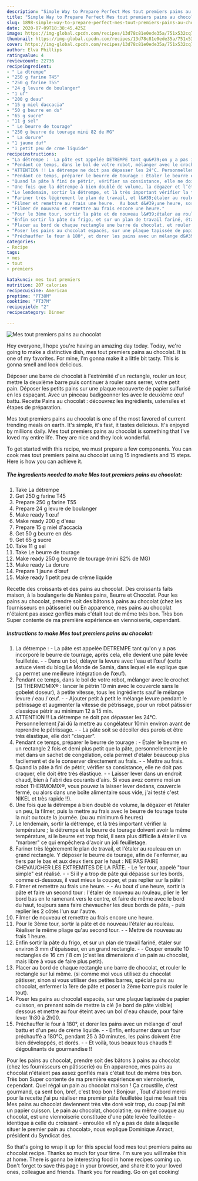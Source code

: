```yaml
---
description: "Simple Way to Prepare Perfect Mes tout premiers pains au chocolat"
title: "Simple Way to Prepare Perfect Mes tout premiers pains au chocolat"
slug: 1898-simple-way-to-prepare-perfect-mes-tout-premiers-pains-au-chocolat
date: 2020-07-09T18:38:45.425Z
image: https://img-global.cpcdn.com/recipes/13d78c81e0ede35a/751x532cq70/mes-tout-premiers-pains-au-chocolat-photo-principale-de-la-recette.jpg
thumbnail: https://img-global.cpcdn.com/recipes/13d78c81e0ede35a/751x532cq70/mes-tout-premiers-pains-au-chocolat-photo-principale-de-la-recette.jpg
cover: https://img-global.cpcdn.com/recipes/13d78c81e0ede35a/751x532cq70/mes-tout-premiers-pains-au-chocolat-photo-principale-de-la-recette.jpg
author: Elva Phillips
ratingvalue: 4
reviewcount: 22736
recipeingredient:
- " La dtrempe"
- "250 g farine T45"
- "250 g farine T55"
- "24 g levure de boulanger"
- "1 uf"
- "200 g deau"
- "15 g miel daccacia"
- "50 g beurre en ds"
- "65 g sucre"
- "11 g sel"
- " Le beurre de tourage"
- "250 g beurre de tourage mini 82 de MG"
- " La dorure"
- "1 jaune duf"
- "1 petit peu de crme liquide"
recipeinstructions:
- "La détrempe :  La pâte est appelée DETREMPE tant qu&#39;on y a pas incorporé le beurre de tourrage, après cela, elle devient une pâte levée feuilletée.  Dans un bol, délayer la levure avec l&#39;eau et l’œuf (cette astuce vient du blog Le Monde de Samia, dans lequel elle explique que ça permet une meilleure intégration de l’œuf)."
- "Pendant ce temps, dans le bol de votre robot, mélanger avec le crochet (SI THERMOMIX® : lancer le pétrin 10 min avec le couvercle sans le gobelet doseur), à petite vitesse, tous les ingrédients sauf le mélange levure / eau / œuf.  Ajouter petit à petit le mélange levure pendant le pétrissage et augmenter la vitesse de pétrissage, pour un robot pâtissier classique pétrir au minimum 12 à 15 min."
- "ATTENTION !! La détrempe ne doit pas dépasser les 24°C. Personnellement j&#39;ai dû la mettre au congélateur 10min environ avant de reprendre le pétrissage.   La pâte soit se décoller des parois et être très élastique, elle doit &#34;claquer&#34;."
- "Pendant ce temps, préparer le beurre de tourage : Étaler le beurre en un rectangle 2 fois et demi plus petit que la pâte, personnellement je le met dans un sachet de congélation, cela permet d&#39;étaler beaucoup plus facilement et de le conserver directement au frais.  Mettre au frais."
- "Quand la pâte à fini de pétrir, vérifier sa consistance, elle ne doit pas craquer, elle doit être très élastique.  Laisser lever dans un endroit chaud, bien à l&#39;abri des courants d&#39;airs. Si vous avez comme moi un robot THERMOMIX®, vous pouvez la laisser lever dedans, couvercle fermé, ou alors dans une boîte alimentaire sous vide, j&#39;ai testé c&#39;est NIKEL et très rapide !!)."
- "Une fois que la détrempe à bien doublé de volume, la dégazer et l’étaler un peu, la filmer, puis la mettre au frais avec le beurre de tourage toute la nuit ou toute la journée. (ou au minimum 6 heures)"
- "Le lendemain, sortir la détrempe, et là très important vérifier la température ; la détrempe et le beurre de tourage doivent avoir la même température, si le beurre est trop froid, il sera plus difficile à étaler il va &#34;marbrer&#34; ce qui empêchera d&#39;avoir un joli feuilletage."
- "Fariner très légèrement le plan de travail, et l&#39;étaler au rouleau en un grand rectangle. Y déposer le beurre de tourage, afin de l&#39;enfermer, au tiers par le bas et aux deux tiers par le haut : NE PAS FAIRE CHEVAUCHER LES EXTREMITES DE LA PÂTE. Le 1er tour, appelé &#34;tour simple&#34; est réalisé.  Si il y a trop de pâte qui dépasse sur les bords, comme ci-dessous, il vaut mieux la couper, et pas replier sur la pâte !"
- "Filmer et remettre au frais une heure.  Au bout d&#39;une heure, sortir la pâte et faire un second tour : l&#39;étaler de nouveau au rouleau, plier le 1er bord bas en le ramenant vers le centre, et faire de même avec le bord du haut, toujours sans faire chevaucher les deux bords de pâte,  puis replier les 2 côtés l&#39;un sur l&#39;autre."
- "Filmer de nouveau et remettre au frais encore une heure."
- "Pour le 3ème tour, sortir la pâte et de nouveau l&#39;étaler au rouleau. Réaliser le même pliage qu&#39;au second tour.  Mettre de nouveau au frais 1 heure."
- "Enfin sortir la pâte du frigo, et sur un plan de travail fariné, étaler sur environ 3 mm d&#39;épaisseur, en un grand rectangle.  Couper ensuite 10 rectangles de 16 cm / 8 cm (c&#39;est les dimensions d&#39;un pain au chocolat, mais libre à vous de faire plus petit)."
- "Placer au bord de chaque rectangle une barre de chocolat, et rouler le rectangle sur lui même. (si comme moi vous utilisez du chocolat pâtisser, sinon si vous utiliser des petites barres, spécial pains au chocolat, enfermer la 1ère de pâte et poser la 2ème barre puis rouler le tout)."
- "Poser les pains au chocolat espacés, sur une plaque tapissée de papier cuisson, en prenant soin de mettre la clé (le bord de pâte visible) dessous et mettre au four éteint avec un bol d&#39;eau chaude, pour faire lever 1h30 à 2h00."
- "Préchauffer le four à 180°, et dorer les pains avec un mélange d&#39; œuf battu et d&#39;un peu de crème liquide.  Enfin, enfourner dans un four préchauffé a 180°C, pendant 25 à 30 minutes, les pains doivent être bien développés, et dorés.  Et voilà, tous beaux tous chauds !! dégoulinants de gourmandise !!"
categories:
- Recipe
tags:
- mes
- tout
- premiers

katakunci: mes tout premiers 
nutrition: 207 calories
recipecuisine: American
preptime: "PT38M"
cooktime: "PT37M"
recipeyield: "2"
recipecategory: Dinner

---
```



![Mes tout premiers pains au chocolat](https://img-global.cpcdn.com/recipes/13d78c81e0ede35a/751x532cq70/mes-tout-premiers-pains-au-chocolat-photo-principale-de-la-recette.jpg)

Hey everyone, I hope you're having an amazing day today. Today, we're going to make a distinctive dish, mes tout premiers pains au chocolat. It is one of my favorites. For mine, I'm gonna make it a little bit tasty. This is gonna smell and look delicious.

Déposer une barre de chocolat à l&#39;extrémité d&#39;un rectangle, rouler un tour, mettre la deuxième barre puis continuer à rouler sans serrer, votre petit pain. Déposer les petits pains sur une plaque recouverte de papier sulfurisé en les espaçant. Avec un pinceau badigeonner les avec le deuxième œuf battu. Recette Pains au chocolat : découvrez les ingrédients, ustensiles et étapes de préparation.

Mes tout premiers pains au chocolat is one of the most favored of current trending meals on earth. It's simple, it's fast, it tastes delicious. It's enjoyed by millions daily. Mes tout premiers pains au chocolat is something that I've loved my entire life. They are nice and they look wonderful.


To get started with this recipe, we must prepare a few components. You can cook mes tout premiers pains au chocolat using 15 ingredients and 15 steps. Here is how you can achieve it.

<!--inarticleads1-->

##### The ingredients needed to make Mes tout premiers pains au chocolat:

1. Take  La détrempe
1. Get 250 g farine T45
1. Prepare 250 g farine T55
1. Prepare 24 g levure de boulanger
1. Make ready 1 œuf
1. Make ready 200 g d&#39;eau
1. Prepare 15 g miel d&#39;accacia
1. Get 50 g beurre en dés
1. Get 65 g sucre
1. Take 11 g sel
1. Take  Le beurre de tourage
1. Make ready 250 g beurre de tourage (mini 82% de MG)
1. Make ready  La dorure
1. Prepare 1 jaune d’œuf
1. Make ready 1 petit peu de crème liquide


Recette des croissants et des pains au chocolat. Des croissants faits maison, à la boulangerie de Nantes pains, Beurre et Chocolat. Pour les pains au chocolat, prendre soit des bâtons à pains au chocolat (chez les fournisseurs en pâtisserie) ou En apparence, mes pains au chocolat n&#39;étaient pas assez gonflés mais c&#39;était tout de même très bon. Très bon Super contente de ma première expérience en viennoiserie, cependant. 

<!--inarticleads2-->

##### Instructions to make Mes tout premiers pains au chocolat:

1. La détrempe :  - La pâte est appelée DETREMPE tant qu&#39;on y a pas incorporé le beurre de tourrage, après cela, elle devient une pâte levée feuilletée. -  - Dans un bol, délayer la levure avec l&#39;eau et l’œuf (cette astuce vient du blog Le Monde de Samia, dans lequel elle explique que ça permet une meilleure intégration de l’œuf).
1. Pendant ce temps, dans le bol de votre robot, mélanger avec le crochet (SI THERMOMIX® : lancer le pétrin 10 min avec le couvercle sans le gobelet doseur), à petite vitesse, tous les ingrédients sauf le mélange levure / eau / œuf. -  - Ajouter petit à petit le mélange levure pendant le pétrissage et augmenter la vitesse de pétrissage, pour un robot pâtissier classique pétrir au minimum 12 à 15 min.
1. ATTENTION !! La détrempe ne doit pas dépasser les 24°C. Personnellement j&#39;ai dû la mettre au congélateur 10min environ avant de reprendre le pétrissage.  -  - La pâte soit se décoller des parois et être très élastique, elle doit &#34;claquer&#34;.
1. Pendant ce temps, préparer le beurre de tourage : - Étaler le beurre en un rectangle 2 fois et demi plus petit que la pâte, personnellement je le met dans un sachet de congélation, cela permet d&#39;étaler beaucoup plus facilement et de le conserver directement au frais. -  - Mettre au frais.
1. Quand la pâte à fini de pétrir, vérifier sa consistance, elle ne doit pas craquer, elle doit être très élastique. -  - Laisser lever dans un endroit chaud, bien à l&#39;abri des courants d&#39;airs. Si vous avez comme moi un robot THERMOMIX®, vous pouvez la laisser lever dedans, couvercle fermé, ou alors dans une boîte alimentaire sous vide, j&#39;ai testé c&#39;est NIKEL et très rapide !!).
1. Une fois que la détrempe à bien doublé de volume, la dégazer et l’étaler un peu, la filmer, puis la mettre au frais avec le beurre de tourage toute la nuit ou toute la journée. (ou au minimum 6 heures)
1. Le lendemain, sortir la détrempe, et là très important vérifier la température ; la détrempe et le beurre de tourage doivent avoir la même température, si le beurre est trop froid, il sera plus difficile à étaler il va &#34;marbrer&#34; ce qui empêchera d&#39;avoir un joli feuilletage.
1. Fariner très légèrement le plan de travail, et l&#39;étaler au rouleau en un grand rectangle. Y déposer le beurre de tourage, afin de l&#39;enfermer, au tiers par le bas et aux deux tiers par le haut : NE PAS FAIRE CHEVAUCHER LES EXTREMITES DE LA PÂTE. - Le 1er tour, appelé &#34;tour simple&#34; est réalisé. -  - Si il y a trop de pâte qui dépasse sur les bords, comme ci-dessous, il vaut mieux la couper, et pas replier sur la pâte !
1. Filmer et remettre au frais une heure. -  - Au bout d&#39;une heure, sortir la pâte et faire un second tour : l&#39;étaler de nouveau au rouleau, plier le 1er bord bas en le ramenant vers le centre, et faire de même avec le bord du haut, toujours sans faire chevaucher les deux bords de pâte,  - puis replier les 2 côtés l&#39;un sur l&#39;autre.
1. Filmer de nouveau et remettre au frais encore une heure.
1. Pour le 3ème tour, sortir la pâte et de nouveau l&#39;étaler au rouleau. Réaliser le même pliage qu&#39;au second tour. -  - Mettre de nouveau au frais 1 heure.
1. Enfin sortir la pâte du frigo, et sur un plan de travail fariné, étaler sur environ 3 mm d&#39;épaisseur, en un grand rectangle. -  - Couper ensuite 10 rectangles de 16 cm / 8 cm (c&#39;est les dimensions d&#39;un pain au chocolat, mais libre à vous de faire plus petit).
1. Placer au bord de chaque rectangle une barre de chocolat, et rouler le rectangle sur lui même. (si comme moi vous utilisez du chocolat pâtisser, sinon si vous utiliser des petites barres, spécial pains au chocolat, enfermer la 1ère de pâte et poser la 2ème barre puis rouler le tout).
1. Poser les pains au chocolat espacés, sur une plaque tapissée de papier cuisson, en prenant soin de mettre la clé (le bord de pâte visible) dessous et mettre au four éteint avec un bol d&#39;eau chaude, pour faire lever 1h30 à 2h00.
1. Préchauffer le four à 180°, et dorer les pains avec un mélange d&#39; œuf battu et d&#39;un peu de crème liquide. -  - Enfin, enfourner dans un four préchauffé a 180°C, pendant 25 à 30 minutes, les pains doivent être bien développés, et dorés. -  - Et voilà, tous beaux tous chauds !! dégoulinants de gourmandise !!


Pour les pains au chocolat, prendre soit des bâtons à pains au chocolat (chez les fournisseurs en pâtisserie) ou En apparence, mes pains au chocolat n&#39;étaient pas assez gonflés mais c&#39;était tout de même très bon. Très bon Super contente de ma première expérience en viennoiserie, cependant. Quel régal un pain au chocolat maison ! Ça croustille, c&#39;est gourmand, ça sent bon, bref, c&#39;est trop bon ! Bonjour , Tout d&#39;abord merci pour la recette j&#39;ai pu réaliser ma premier pâte feuilletée (qui me fesait très Mes pains au chocolat deviennent très vite doré voir trop, du coup j&#39;ai mit un papier cuisson. Le pain au chocolat, chocolatine, ou même couque au chocolat, est une viennoiserie constituée d&#39;une pâte levée feuilletée - identique à celle du croissant - enroulée «Il n&#39;y a pas de date à laquelle situer le premier pain au chocolat», nous explique Dominique Anract, président du Syndicat des. 

So that's going to wrap it up for this special food mes tout premiers pains au chocolat recipe. Thanks so much for your time. I'm sure you will make this at home. There is gonna be interesting food in home recipes coming up. Don't forget to save this page in your browser, and share it to your loved ones, colleague and friends. Thank you for reading. Go on get cooking!
